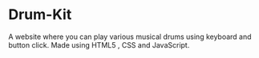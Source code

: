 # Drum-Kit
A website where you can play various musical drums using keyboard and button click. Made using HTML5 , CSS and JavaScript.
